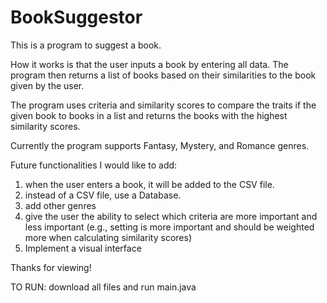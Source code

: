 # BookSuggestor

This is a program to suggest a book.

How it works is that the user inputs a book by entering all data. The program then returns a list of books based on their similarities to the book given by the user.

The program uses criteria and similarity scores to compare the traits if the given book to books in a list and returns the books with the highest similarity scores.

Currently the program supports Fantasy, Mystery, and Romance genres.

Future functionalities I would like to add:
1. when the user enters a book, it will be added to the CSV file.
2. instead of a CSV file, use a Database.
3. add other genres
4. give the user the ability to select which criteria are more important and less important (e.g., setting is more important and should be weighted more when calculating similarity scores)
5. Implement a  visual interface

Thanks for viewing!

TO RUN:
download all files and run main.java
